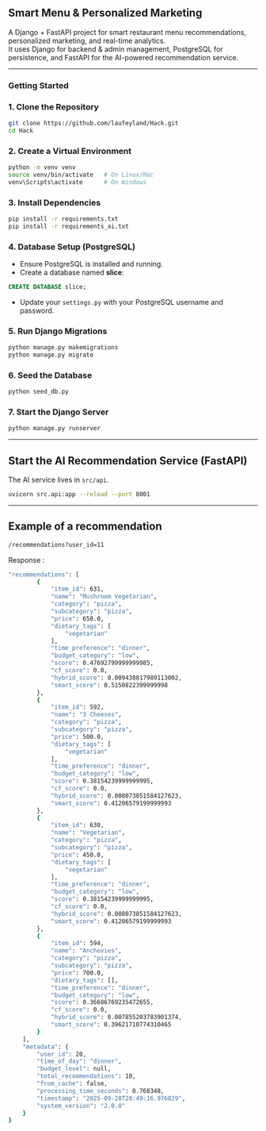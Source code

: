 ## Smart Menu & Personalized Marketing

A Django + FastAPI project for smart restaurant menu recommendations, personalized marketing, and real-time analytics.  
It uses Django for backend & admin management, PostgreSQL for persistence, and FastAPI for the AI-powered recommendation service.

---

### Getting Started

### 1. Clone the Repository
```bash
git clone https://github.com/laufeyland/Hack.git
cd Hack
```

### 2. Create a Virtual Environment
```bash
python -m venv venv
source venv/bin/activate   # On Linux/Mac
venv\Scripts\activate      # On Windows
```

### 3. Install Dependencies
```bash
pip install -r requirements.txt
pip install -r requirements_ai.txt
```

### 4. Database Setup (PostgreSQL)
- Ensure PostgreSQL is installed and running.  
- Create a database named **slice**:
```sql
CREATE DATABASE slice;
```
- Update your `settings.py` with your PostgreSQL username and password.

### 5. Run Django Migrations
```bash
python manage.py makemigrations
python manage.py migrate
```

### 6. Seed the Database
```bash
python seed_db.py
```

### 7. Start the Django Server
```bash
python manage.py runserver
```

---

##  Start the AI Recommendation Service (FastAPI)
The AI service lives in `src/api`.

```bash
uvicorn src.api:app --reload --port 8001
```

---

##  Example of a recommendation
```bash
/recommendations?user_id=11
```

Response :

```bash
"recommendations": [
        {
            "item_id": 631,
            "name": "Mushroom Vegetarian",
            "category": "pizza",
            "subcategory": "pizza",
            "price": 650.0,
            "dietary_tags": [
                "vegetarian"
            ],
            "time_preference": "dinner",
            "budget_category": "low",
            "score": 0.47692799999999985,
            "cf_score": 0.0,
            "hybrid_score": 0.009438817989113002,
            "smart_score": 0.5150822399999998
        },
        {
            "item_id": 592,
            "name": "3 Cheeses",
            "category": "pizza",
            "subcategory": "pizza",
            "price": 500.0,
            "dietary_tags": [
                "vegetarian"
            ],
            "time_preference": "dinner",
            "budget_category": "low",
            "score": 0.38154239999999995,
            "cf_score": 0.0,
            "hybrid_score": 0.008073851584127623,
            "smart_score": 0.41206579199999993
        },
        {
            "item_id": 630,
            "name": "Vegetarian",
            "category": "pizza",
            "subcategory": "pizza",
            "price": 450.0,
            "dietary_tags": [
                "vegetarian"
            ],
            "time_preference": "dinner",
            "budget_category": "low",
            "score": 0.38154239999999995,
            "cf_score": 0.0,
            "hybrid_score": 0.008073851584127623,
            "smart_score": 0.41206579199999993
        },
        {
            "item_id": 594,
            "name": "Anchovies",
            "category": "pizza",
            "subcategory": "pizza",
            "price": 700.0,
            "dietary_tags": [],
            "time_preference": "dinner",
            "budget_category": "low",
            "score": 0.36686769235472655,
            "cf_score": 0.0,
            "hybrid_score": 0.007855203783901374,
            "smart_score": 0.39621710774310465
        }
    ],
    "metadata": {
        "user_id": 20,
        "time_of_day": "dinner",
        "budget_level": null,
        "total_recommendations": 10,
        "from_cache": false,
        "processing_time_seconds": 0.768348,
        "timestamp": "2025-09-28T20:49:16.976829",
        "system_version": "2.0.0"
    }
}
```
